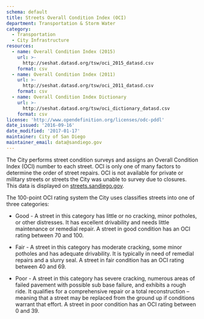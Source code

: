 ```yaml
---
schema: default
title: Streets Overall Condition Index (OCI)
department: Transportation & Storm Water
category:
  - Transportation
  - City Infrastructure
resources:
  - name: Overall Condition Index (2015)
    url: >-
      http://seshat.datasd.org/tsw/oci_2015_datasd.csv
    format: csv
  - name: Overall Condition Index (2011)
    url: >-
      http://seshat.datasd.org/tsw/oci_2011_datasd.csv
    format: csv
  - name: Overall Condition Index Dictionary
    url: >-
      http://seshat.datasd.org/tsw/oci_dictionary_datasd.csv
    format: csv
license: 'http://www.opendefinition.org/licenses/odc-pddl'
date_issued: '2016-09-16'
date_modified: '2017-01-17'
maintainer: City of San Diego
maintainer_email: data@sandiego.gov
---
```

The City performs street condition surveys and assigns an Overall Condition
Index (OCI) number to each street. OCI is only one of many factors to determine
the order of street repairs. OCI is not available for private or military streets
or streets the City was unable to survey due to closures.
This data is displayed on <a href="http://www.streets.sandiego.gov" target="_blank" rel="noopener">
streets.sandiego.gov</a>.
<!--more-->

The 100-point OCI rating system the City uses classifies streets into
one of three categories:

- Good - A street in this category has little or no cracking, minor potholes,
or other distresses. It has excellent drivability and needs little maintenance
or remedial repair. A street in good condition has an OCI rating between 70 and 100.

- Fair - A street in this category has moderate cracking, some minor potholes
and has adequate drivability. It is typically in need of remedial repairs
and a slurry seal. A street in fair condition has an OCI rating between 40 and 69.

- Poor - A street in this category has severe cracking, numerous areas of
failed pavement with possible sub base failure, and exhibits a rough ride.
It qualifies for a comprehensive repair or a total reconstruction – meaning
that a street may be replaced from the ground up if conditions warrant that effort.
A street in poor condition has an OCI rating between 0 and 39.


